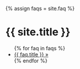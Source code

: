 ---
---




{% assign faqs = site.faq %}

<h1>{{ site.title }}</h1>

<ul class="buttons {{ faq.slug }}">
	{% for faq in faqs %}
			<li><a href="{{ faq.slug }}">{{ faq.title }} »</a></li>
	{% endfor %}
</ul>